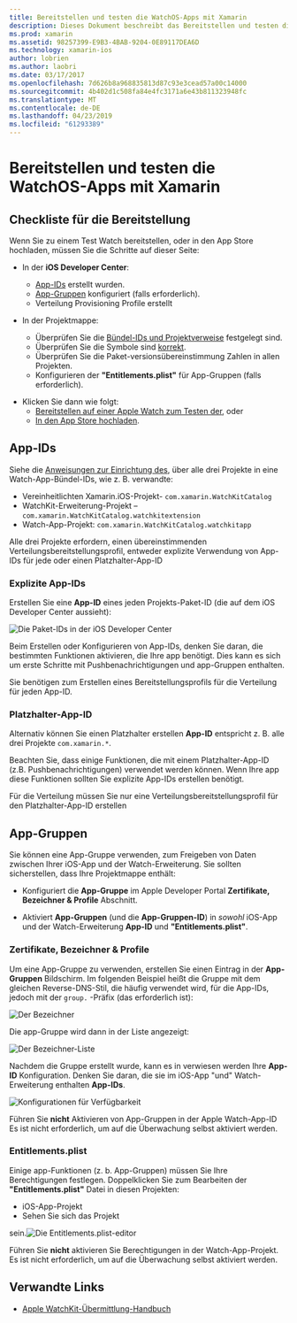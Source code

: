 ```yaml
---
title: Bereitstellen und testen die WatchOS-Apps mit Xamarin
description: Dieses Dokument beschreibt das Bereitstellen und testen die WatchOS-apps mit Xamarin erstellt wurde. Es enthält eine Checkliste, explizite erläutert und die Platzhalter-app-IDs, und wirft einen Blick auf die app-Gruppen.
ms.prod: xamarin
ms.assetid: 98257399-E9B3-4BAB-9204-0E89117DEA6D
ms.technology: xamarin-ios
author: lobrien
ms.author: laobri
ms.date: 03/17/2017
ms.openlocfilehash: 7d626b8a968835813d87c93e3cead57a00c14000
ms.sourcegitcommit: 4b402d1c508fa84e4fc3171a6e43b811323948fc
ms.translationtype: MT
ms.contentlocale: de-DE
ms.lasthandoff: 04/23/2019
ms.locfileid: "61293389"
---
```

# <a name="deploying-and-testing-watchos-apps-with-xamarin"></a>Bereitstellen und testen die WatchOS-Apps mit Xamarin

## <a name="deployment-checklist"></a>Checkliste für die Bereitstellung

Wenn Sie zu einem Test Watch bereitstellen, oder in den App Store hochladen, müssen Sie die Schritte auf dieser Seite:

- In der **iOS Developer Center**:
  - [App-IDs](#App_IDs) erstellt wurden.
  - [App-Gruppen](#App_Groups) konfiguriert (falls erforderlich).
  - Verteilung Provisioning Profile erstellt

- In der Projektmappe:

  - Überprüfen Sie die [Bündel-IDs und Projektverweise](~/ios/watchos/get-started/installation.md) festgelegt sind.
  - Überprüfen Sie die Symbole sind [korrekt](~/ios/watchos/app-fundamentals/icons.md).
  - Überprüfen Sie die Paket-versionsübereinstimmung Zahlen in allen Projekten.
  - Konfigurieren der **"Entitlements.plist"** für App-Gruppen (falls erforderlich).

* Klicken Sie dann wie folgt:
  - [Bereitstellen auf einer Apple Watch zum Testen der](~/ios/watchos/deploy-test/device.md), oder
  - [In den App Store hochladen](~/ios/watchos/deploy-test/appstore.md).

<a name="App_IDs"/>

## <a name="app-ids"></a>App-IDs

Siehe die [Anweisungen zur Einrichtung des](~/ios/watchos/get-started/installation.md), über alle drei Projekte in eine Watch-App-Bündel-IDs, wie z. B. verwandte:

- Vereinheitlichten Xamarin.iOS-Projekt- `com.xamarin.WatchKitCatalog`
- WatchKit-Erweiterung-Projekt – `com.xamarin.WatchKitCatalog.watchkitextension`
- Watch-App-Projekt: `com.xamarin.WatchKitCatalog.watchkitapp`

Alle drei Projekte erfordern, einen übereinstimmenden Verteilungsbereitstellungsprofil, entweder explizite Verwendung von App-IDs für jede oder einen Platzhalter-App-ID

### <a name="explicit-app-ids"></a>Explizite App-IDs

Erstellen Sie eine **App-ID** eines jeden Projekts-Paket-ID (die auf dem iOS Developer Center aussieht):

![Die Paket-IDs in der iOS Developer Center](images/appids-specific-sml.png)

Beim Erstellen oder Konfigurieren von App-IDs, denken Sie daran, die bestimmten Funktionen aktivieren, die Ihre app benötigt. Dies kann es sich um erste Schritte mit Pushbenachrichtigungen und app-Gruppen enthalten.

Sie benötigen zum Erstellen eines Bereitstellungsprofils für die Verteilung für jeden App-ID.

### <a name="wildcard-app-id"></a>Platzhalter-App-ID

Alternativ können Sie einen Platzhalter erstellen **App-ID** entspricht z. B. alle drei Projekte `com.xamarin.*`.

Beachten Sie, dass einige Funktionen, die mit einem Platzhalter-App-ID (z.B. Pushbenachrichtigungen) verwendet werden können. Wenn Ihre app diese Funktionen sollten Sie explizite App-IDs erstellen benötigt.

Für die Verteilung müssen Sie nur eine Verteilungsbereitstellungsprofil für den Platzhalter-App-ID erstellen

<a name="App_Groups" />

## <a name="app-groups"></a>App-Gruppen

Sie können eine App-Gruppe verwenden, zum Freigeben von Daten zwischen Ihrer iOS-App und der Watch-Erweiterung. Sie sollten sicherstellen, dass Ihre Projektmappe enthält:

- Konfiguriert die **App-Gruppe** im Apple Developer Portal **Zertifikate, Bezeichner & Profile** Abschnitt.

- Aktiviert **App-Gruppen** (und die **App-Gruppen-ID**) in *sowohl* iOS-App und der Watch-Erweiterung **App-ID** und  **"Entitlements.plist"**.

### <a name="certificates-identifiers--profiles"></a>Zertifikate, Bezeichner & Profile

Um eine App-Gruppe zu verwenden, erstellen Sie einen Eintrag in der **App-Gruppen** Bildschirm. Im folgenden Beispiel heißt die Gruppe mit dem gleichen Reverse-DNS-Stil, die häufig verwendet wird, für die App-IDs, jedoch mit der `group.` -Präfix (das erforderlich ist):

![Der Bezeichner](images/appgroups-new-sml.png)

Die app-Gruppe wird dann in der Liste angezeigt:

![Der Bezeichner-Liste](images/appgroups-setup-sml.png)

Nachdem die Gruppe erstellt wurde, kann es in verwiesen werden Ihre **App-ID** Konfiguration. Denken Sie daran, die sie im iOS-App "und" Watch-Erweiterung enthalten **App-IDs**.

![Konfigurationen für Verfügbarkeit](images/appgroups-sml.png)

Führen Sie **nicht** Aktivieren von App-Gruppen in der Apple Watch-App-ID Es ist nicht erforderlich, um auf die Überwachung selbst aktiviert werden.

### <a name="entitlementsplist"></a>Entitlements.plist

Einige app-Funktionen (z. b. App-Gruppen) müssen Sie Ihre Berechtigungen festlegen.
Doppelklicken Sie zum Bearbeiten der **"Entitlements.plist"** Datei in diesen Projekten:

- iOS-App-Projekt
- Sehen Sie sich das Projekt

sein.![Die Entitlements.plist-editor](images/entitlements-plist-sml.png)

Führen Sie **nicht** aktivieren Sie Berechtigungen in der Watch-App-Projekt. Es ist nicht erforderlich, um auf die Überwachung selbst aktiviert werden.

## <a name="related-links"></a>Verwandte Links

- [Apple WatchKit-Übermittlung-Handbuch](https://developer.apple.com/app-store/watch/)
